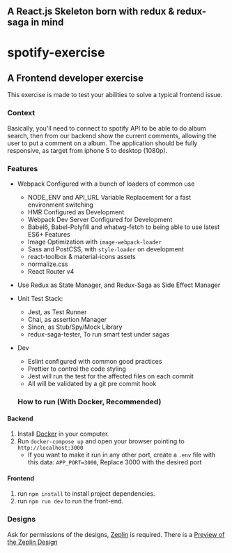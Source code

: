## A React.js Skeleton born with redux & redux-saga in mind

# spotify-exercise

## A Frontend developer exercise

This exercise is made to test your abilities to solve a typical frontend issue.

### Context

Basically, you'll need to connect to spotify API to be able to do album search, then from our backend show the current comments, allowing the user to put a comment on a album. 
The application should be fully responsive, as target from iphone 5 to desktop (1080p).


### Features

- Webpack Configured with a bunch of loaders of common use
  - NODE_ENV and API_URL Variable Replacement for a fast environment switching
  - HMR Configured as Development
  - Webpack Dev Server Configured for Development
  - Babel6, Babel-Polyfill and whatwg-fetch to being able to use latest ES6+ Features
  - Image Optimization with `image-webpack-loader`
  - Sass and PostCSS, with `style-loader` on development
  - react-toolbox & material-icons assets
  - normalize.css
  - React Router v4

- Use Redux as State Manager, and Redux-Saga as Side Effect Manager
- Unit Test Stack:
  - Jest, as Test Runner
  - Chai, as assertion Manager
  - Sinon, as Stub/Spy/Mock Library
  - redux-saga-tester, To run smart test under sagas

- Dev
  - Eslint configured with common good practices
  - Prettier to control the code styling
  - Jest will run the test for the affected files on each commit
  - All will be validated by a git pre commit hook


  ### How to run (With Docker, Recommended)

#### Backend

1. Install [Docker](https://www.docker.com/) in your computer.
1. Run `docker-compose up` and open your browser pointing to `http://localhost:3000`
   * If you want to make it run in any other port, create a `.env` file with this data: `APP_PORT=3000`, Replace 3000 with the desired port

#### Frontend
1. run `npm install` to install project dependencies.
2. run `npm run dev` to run the front-end.


### Designs

Ask for permissions of the designs, [Zeplin](https://zeplin.io/) is required.
There is a [Preview of the Zeplin Design](https://scene.zeplin.io/project/582b01162ad47b3e76efd0e7)
